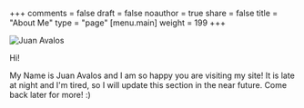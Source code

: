 +++
comments = false
draft = false
noauthor = true
share = false
title = "About Me"
type = "page"
[menu.main]
weight = 199
+++

![Juan Avalos](/juan_fish_niagara.png)

Hi!

My Name is Juan Avalos and I am so happy you are visiting my site! It is late at night and I'm tired, so I will update this section in the near future. Come back later for more! :)

